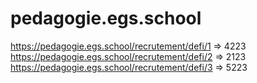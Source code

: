 # pedagogie.egs.school


https://pedagogie.egs.school/recrutement/defi/1 => 4223<br>https://pedagogie.egs.school/recrutement/defi/2 => 2123<br>https://pedagogie.egs.school/recrutement/defi/3 => 5223<br>

